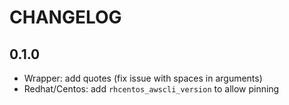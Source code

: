 # CHANGELOG

## 0.1.0

* Wrapper: add quotes (fix issue with spaces in arguments)
* Redhat/Centos: add `rhcentos_awscli_version` to allow pinning
